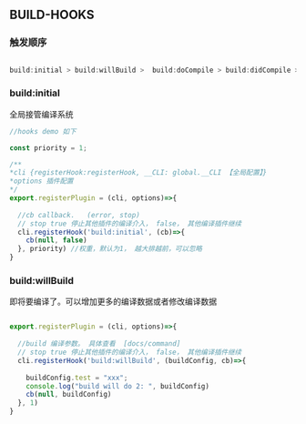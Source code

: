 ## BUILD-HOOKS

### 触发顺序

```js

build:initial > build:willBuild >  build:doCompile > build:didCompile > build:didBuild > build:end

```

### build:initial

全局接管编译系统

```js
//hooks demo 如下

const priority = 1;

/**
*cli {registerHook:registerHook, __CLI: global.__CLI 【全局配置】}
*options 插件配置
*/
export.registerPlugin = (cli, options)=>{
  
  //cb callback.   (error, stop)
  // stop true 停止其他插件的编译介入， false， 其他编译插件继续
  cli.registerHook('build:initial', (cb)=>{
    cb(null, false)
  }, priority) //权重，默认为1， 越大排越前，可以忽略
}

```

### build:willBuild

即将要编译了。可以增加更多的编译数据或者修改编译数据


```js

export.registerPlugin = (cli, options)=>{
  
  //build 编译参数。 具体查看  [docs/command]
  // stop true 停止其他插件的编译介入， false， 其他编译插件继续
  cli.registerHook('build:willBuild', (buildConfig, cb)=>{
    
    buildConfig.test = "xxx";
    console.log("build will do 2: ", buildConfig)
    cb(null, buildConfig)
  }, 1)
}

```